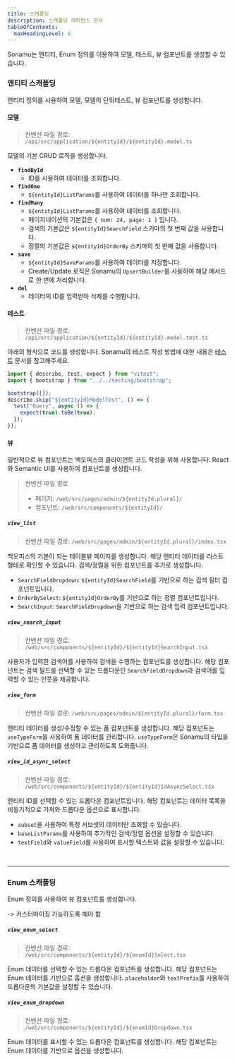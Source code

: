 ```yaml
---
title: 스캐폴딩
description: 스캐폴딩 레퍼런스 문서
tableOfContents:
  maxHeadingLevel: 4
---
```


Sonamu는 엔티티, Enum 정의를 이용하여 모델, 테스트, 뷰 컴포넌트를 생성할 수 있습니다.

### 엔티티 스캐폴딩

엔티티 정의를 사용하여 모델, 모델의 단위테스트, 뷰 컴포넌트를 생성합니다.

#### 모델

> 컨벤션 파일 경로: `/api/src/application/${entityId}/${entityId}.model.ts`

모델의 기본 CRUD 로직을 생성합니다.

- **`findById`**
  - ID를 사용하여 데이터를 조회합니다.
- **`findOne`**
  - `${entityId}ListParams`를 사용하여 데이터를 하나만 조회합니다.
- **`findMany`**
  - `${entityId}ListParams`를 사용하여 데이터를 조회합니다.
  - 페이지네이션의 기본값은 `{ num: 24, page: 1 }` 입니다.
  - 검색의 기본값은 `${entityId}SearchField` 스키마의 첫 번째 값을 사용합니다.
  - 정렬의 기본값은 `${entityId}OrderBy` 스키마의 첫 번째 값을 사용합니다.
- **`save`**
  - `${entityId}SaveParams`를 사용하여 데이터를 저장합니다.
  - Create/Update 로직은 Sonamu의 `UpsertBuilder`를 사용하여 해당 메서드로 한 번에 처리합니다.
- **`del`**
  - 데이터의 ID를 입력받아 삭제를 수행합니다.

#### 테스트

> 컨벤션 파일 경로: `/api/src/application/${entityId}/${entityId}.model.test.ts`

아래의 형식으로 코드를 생성합니다. Sonamu의 테스트 작성 방법에 대한 내용은 [테스트](/guide/test) 문서를 참고해주세요.

```ts
import { describe, test, expect } from "vitest";
import { bootstrap } from "../../testing/bootstrap";

bootstrap([]);
describe.skip("${entityId}ModelTest", () => {
  test("Query", async () => {
    expect(true).toBe(true);
  });
});
```

#### 뷰

일반적으로 뷰 컴포넌트는 백오피스의 클라이언트 코드 작성을 위해 사용합니다. React와 Semantic UI를 사용하여 컴포넌트를 생성합니다.

> 컨벤션 파일 경로
>
> - 페이지: `/web/src/pages/admin/${entityId.plural}/`
> - 컴포넌트: `/web/src/components/${entityId}/`

##### `view_list`

> 컨벤션 파일 경로: `/web/src/pages/admin/${entityId.plural}/index.tsx`

백오피스의 기본이 되는 테이블뷰 페이지를 생성합니다. 해당 엔티티 데이터를 리스트 형태로 확인할 수 있습니다. 검색/정렬을 위한 컴포넌트를 추가로 생성합니다.

- `SearchFieldDropdown`: `${entityId}SearchField`를 기반으로 하는 검색 필터 컴포넌트입니다.
- `OrderBySelect`: `${entityId}OrderBy`를 기반으로 하는 정렬 컴포넌트입니다.
- `SearchInput`: `SearchFieldDropdown`을 기반으로 하는 검색 입력 컴포넌트입니다.

##### `view_search_input`

> 컨벤션 파일 경로: `/web/src/components/${entityId}/${entityId}SearchInput.tsx`

사용자가 입력한 검색어를 사용하여 검색을 수행하는 컴포넌트를 생성합니다. 해당 컴포넌트는 검색 필드를 선택할 수 있는 드롭다운인 `SearchFieldDropdown`과 검색어를 입력할 수 있는 인풋을 제공합니다.

##### `view_form`

> 컨벤션 파일 경로: `/web/src/pages/admin/${entityId.plural}/form.tsx`

엔티티 데이터를 생성/수정할 수 있는 폼 컴포넌트를 생성합니다. 해당 컴포넌트는 `useTypeForm`을 사용하여 폼 데이터를 관리합니다. `useTypeForm`은 Sonamu의 타입을 기반으로 폼 데이터를 생성하고 관리하도록 도와줍니다.

##### `view_id_async_select`

> 컨벤션 파일 경로: `/web/src/components/${entityId}/${entityId}IdAsyncSelect.tsx`

엔티티 ID를 선택할 수 있는 드롭다운 컴포넌트입니다. 해당 컴포넌트는 데이터 목록을 비동기적으로 가져와 드롭다운 옵션으로 표시합니다.

- `subset`을 사용하여 특정 서브셋의 데이터만 조회할 수 있습니다.
- `baseListParams`를 사용하여 추가적인 검색/정렬 옵션을 설정할 수 있습니다.
- `textField`와 `valueField`를 사용하여 표시할 텍스트와 값을 설정할 수 있습니다.

<br/>

---

### Enum 스캐폴딩

Enum 정의를 사용하여 뷰 컴포넌트를 생성합니다.

-> 커스터마이징 가능하도록 해야 함

##### `view_enum_select`

> 컨벤션 파일 경로: `/web/src/components/${entityId}/${enumId}Select.tsx`

Enum 데이터를 선택할 수 있는 드롭다운 컴포넌트를 생성합니다. 해당 컴포넌트는 Enum 데이터를 기반으로 옵션을 생성합니다. `placeholder`와 `textPrefix`를 사용하여 드롭다운의 기본값을 설정할 수 있습니다.

##### `view_enum_dropdown`

> 컨벤션 파일 경로: `/web/src/components/${entityId}/${enumId}Dropdown.tsx`

Enum 데이터를 표시할 수 있는 드롭다운 컴포넌트를 생성합니다. 해당 컴포넌트는 Enum 데이터를 기반으로 옵션을 생성합니다.
